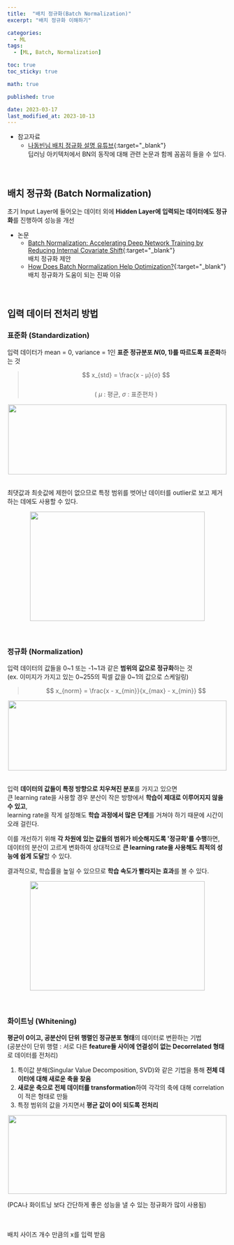 ```yaml
---
title:  "배치 정규화(Batch Normalization)"
excerpt: "배치 정규화 이해하기"

categories:
  - ML
tags:
  - [ML, Batch, Normalization]

toc: true
toc_sticky: true

math: true

published: true

date: 2023-03-17
last_modified_at: 2023-10-13
---
```


- 참고자료  
  - [나동빈님 배치 정규화 설명 유튜브](https://www.youtube.com/watch?v=58fuWVu5DVU&list=PLRx0vPvlEmdADpce8aoBhNnDaaHQN1Typ&index=10){:target="_blank"}  
  딥러닝 아키텍처에서 BN의 동작에 대해 관련 논문과 함께 꼼꼼히 들을 수 있다.  
<br><br>  


## 배치 정규화 (Batch Normalization)  
초기 Input Layer에 들어오는 데이터 외에 **Hidden Layer에 입력되는 데이터에도 정규화**를 진행하여 성능을 개선  

- 논문  
  - [Batch Normalization: Accelerating Deep Network Training by Reducing Internal Covariate Shift](https://arxiv.org/abs/1502.03167){:target="_blank"}  
    배치 정규화 제안  
  - [How Does Batch Normalization Help Optimization?](https://arxiv.org/abs/1805.11604){:target="_blank"}  
    배치 정규화가 도움이 되는 진짜 이유  
<br><br>  


## 입력 데이터 전처리 방법  
### 표준화 (Standardization)  
입력 데이터가 mean = 0, variance = 1인 **표준 정규분포 $N(0, 1)$를 따르도록 표준화**하는 것  

<div align=center><blockquote><p>  

$$ x_{std} = \frac{x - μ}{σ} $$  
( $μ$ : 평균, $σ$ : 표준편차 )  
</p></blockquote></div>  

<div align="center">  
<img src="https://github.com/csh44017/csh44017.github.io/assets/77605589/7f5f5df6-0255-4e89-a15c-d240c510d519" width="500" height="160">  
</div>  
<br>  

최댓값과 최솟값에 제한이 없으므로 특정 범위를 벗어난 데이터를 outlier로 보고 제거하는 데에도 사용할 수 있다.  

<div align="center">  
<img src="https://github.com/csh44017/csh44017.github.io/assets/77605589/685e6919-3c6f-4884-b66b-86c21ed6c8a8" width="400" height="250">  
</div>  
<br><br>  


### 정규화 (Normalization)  
입력 데이터의 값들을 0~1 또는 -1~1과 같은 **범위의 값으로 정규화**하는 것  
(ex. 이미지가 가지고 있는 0~255의 픽셀 값을 0~1의 값으로 스케일링)  

<div align=center><blockquote><p>  

$$ x_{norm} = \frac{x - x_{min}}{x_{max} - x_{min}} $$  
</p></blockquote></div>  

<div align="center">  
<img src="https://github.com/csh44017/csh44017.github.io/assets/77605589/709c7090-2e4c-4163-b7a2-f6042fd22971" width="500" height="160">  
</div>  
<br>  

입력 **데이터의 값들이 특정 방향으로 치우쳐진 분포**를 가지고 있으면  
큰 learning rate을 사용할 경우 분산이 작은 방향에서 **학습이 제대로 이루어지지 않을 수 있고**,  
learning rate을 작게 설정해도 **학습 과정에서 많은 단계**를 거쳐야 하기 때문에 시간이 오래 걸린다.  

이를 개선하기 위해 **각 차원에 있는 값들의 범위가 비슷해지도록 '정규화'를 수행**하면,  
데이터의 분산이 고르게 변화하여 상대적으로 **큰 learning rate을 사용해도 최적의 성능에 쉽게 도달**할 수 있다.  

결과적으로, 학습률을 높일 수 있으므로 **학습 속도가 빨라지는 효과**를 볼 수 있다.  

<div align="center">  
<img src="https://github.com/csh44017/csh44017.github.io/assets/77605589/a14d1bd0-8034-4d8a-aca6-5138aa352377" width="400" height="250">  
</div>  
<br><br>  


### 화이트닝 (Whitening)  
**평균이 0이고, 공분산이 단위 행렬인 정규분포 형태**의 데이터로 변환하는 기법  
(공분산이 단위 행렬 : 서로 다른 **feature들 사이에 연결성이 없는 Decorrelated 형태**로 데이터를 전처리)  

1. 특이값 분해(Singular Value Decomposition, SVD)와 같은 기법을 통해 **전체 데이터에 대해 새로운 축을 찾음**  
2. **새로운 축으로 전체 데이터를 transformation**하여 각각의 축에 대해 correlation이 적은 형태로 만듦  
3. 특정 범위의 값을 가지면서 **평균 값이 0이 되도록 전처리**  

<div align="center">  
<img src="https://github.com/csh44017/csh44017.github.io/assets/77605589/9b72a79a-c4f8-4760-a440-a39dd8612623" width="500" height="180">  
</div>  

(PCA나 화이트닝 보다 간단하게 좋은 성능을 낼 수 있는 정규화가 많이 사용됨)  
<br><br>  


배치 사이즈 개수 만큼의 x를 입력 받음  
